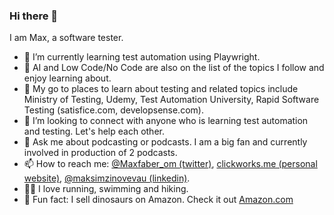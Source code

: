 ### Hi there 👋

I am Max, a software tester.

- 🐛 I’m currently learning test automation using Playwright.
- 🤖 AI and Low Code/No Code are also on the list of the topics I follow and enjoy learning about.
- 🌱 My go to places to learn about testing and related topics include Ministry of Testing, Udemy, Test Automation University, Rapid Software Testing (satisfice.com, developsense.com).
- 👯 I’m looking to connect with anyone who is learning test automation and testing. Let's help each other.
- 💬 Ask me about podcasting or podcasts. I am a big fan and currently involved in production of 2 podcasts.
- 📫 How to reach me: [@Maxfaber_om (twitter)](https://twitter.com/maxfaber_Om), [clickworks.me (personal website)](http://clickworks.me/), [@maksimzinovevau (linkedin)](https://www.linkedin.com/in/maksimzinovevau/).
- 🏃‍♂️ I love running, swimming and hiking.
- 🦖 Fun fact: I sell dinosaurs on Amazon. Check it out [Amazon.com](https://www.amazon.com/stores/LIFELIKO/page/5240749F-860D-43E0-8A6B-D6D3D9613C31)
